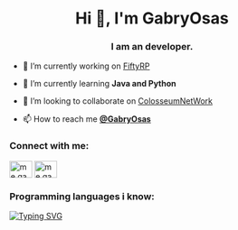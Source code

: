 <h1 align="center">Hi 👋, I'm GabryOsas</h1>
<h3 align="center">I am an developer.</h3>


- 🔭 I’m currently working on [FiftyRP](https://t.me/FiftyRP)

- 🌱 I’m currently learning **Java and Python**

- 👯 I’m looking to collaborate on [ColosseumNetWork](https://t.me/ColosseumNetworkAnnunci)

- 📫 How to reach me [**@GabryOsas**](https://t.me/GabryOsa "My Telegram")

<h3 align="left">Connect with me:</h3>
<p align="left">
<a href="https://t.me/GabryOsas" target="blank"><img align="center" src="https://upload.wikimedia.org/wikipedia/commons/8/82/Telegram_logo.svg" alt="me.gabryosas" height="30" width="40" /></a>
<a href="https://discord.gg/JFKPzq7yDa" target="blank"><img align="center" src="https://raw.githubusercontent.com/rahuldkjain/github-profile-readme-generator/master/src/images/icons/Social/discord.svg" alt="me.gabryosas" height="30" width="40" /></a>
</p>

<h3 align="left">Programming languages i know:</h3>
<a href="https://git.io/typing-svg"><img src="https://readme-typing-svg.demolab.com?font=Fira+Code&pause=1000&width=435&lines=Java+(Medium);Skript+(Medium);HTML5+(Base);CSS+(Base);JavaScript+(Base)" alt="Typing SVG" /></a>

